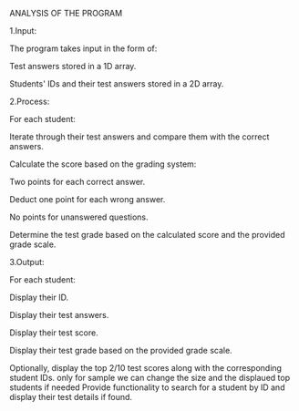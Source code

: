 
ANALYSIS OF THE PROGRAM

1.Input:

The program takes input in the form of:

 Test answers stored in a 1D array.
 
 Students' IDs and their test answers stored in a 2D array.
 
2.Process:

For each student:

 Iterate through their test answers and compare them with the correct answers.
 
 Calculate the score based on the grading system:
 
Two points for each correct answer.

Deduct one point for each wrong answer.

No points for unanswered questions.

Determine the test grade based on the calculated score and the provided grade scale.

3.Output:

For each student:

 Display their ID.
 
Display their test answers.

 Display their test score.
 
Display their test grade based on the provided grade scale.

 Optionally, display the top 2/10 test scores along with the corresponding student IDs.
     only for sample we can change the size and the displaued top students if needed
Provide functionality to search for a student by ID and display their test details if found.



